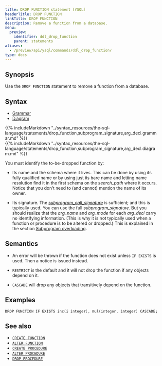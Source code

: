 ```yaml
---
title: DROP FUNCTION statement [YSQL]
headerTitle: DROP FUNCTION
linkTitle: DROP FUNCTION
description: Remove a function from a database.
menu:
  preview:
    identifier: ddl_drop_function
    parent: statements
aliases:
  - /preview/api/ysql/commands/ddl_drop_function/
type: docs
---
```


## Synopsis

Use the `DROP FUNCTION` statement to remove a function from a database.

## Syntax

<ul class="nav nav-tabs nav-tabs-yb">
  <li >
    <a href="#grammar" class="nav-link active" id="grammar-tab" data-toggle="tab" role="tab" aria-controls="grammar" aria-selected="true">
      <i class="fas fa-file-alt" aria-hidden="true"></i>
      Grammar
    </a>
  </li>
  <li>
    <a href="#diagram" class="nav-link" id="diagram-tab" data-toggle="tab" role="tab" aria-controls="diagram" aria-selected="false">
      <i class="fas fa-project-diagram" aria-hidden="true"></i>
      Diagram
    </a>
  </li>
</ul>

<div class="tab-content">
  <div id="grammar" class="tab-pane fade show active" role="tabpanel" aria-labelledby="grammar-tab">
  {{% includeMarkdown "../syntax_resources/the-sql-language/statements/drop_function,subprogram_signature,arg_decl.grammar.md" %}}
  </div>
  <div id="diagram" class="tab-pane fade" role="tabpanel" aria-labelledby="diagram-tab">
  {{% includeMarkdown "../syntax_resources/the-sql-language/statements/drop_function,subprogram_signature,arg_decl.diagram.md" %}}
  </div>
</div>

You must identify the to-be-dropped function by:

- Its name and the schema where it lives. This can be done by using its fully qualified name or by using just its bare name and letting name resolution find it in the first schema on the _search_path_ where it occurs. Notice that you don't need to (and cannot) mention the name of its owner.

- Its signature. The _[subprogram_call_signature](../../user-defined-subprograms-and-anon-blocks/subprogram-overloading/#subprogram-call-signature)_ is sufficient; and this is typically used. You can use the full _subprogram_signature_. But you should realize that the _arg_name_ and _arg_mode_ for each _arg_decl_ carry no identifying information. (This is why it is not typically used when a function or procedure is to be altered or dropped.) This is explained in the section [Subprogram overloading](../../user-defined-subprograms-and-anon-blocks/subprogram-overloading/).

## Semantics

- An error will be thrown if the function does not exist unless `IF EXISTS` is used. Then a notice is issued instead.

- `RESTRICT` is the default and it will not drop the function if any objects depend on it.

- `CASCADE` will drop any objects that transitively depend on the function.

## Examples

```plpgsql
DROP FUNCTION IF EXISTS inc(i integer), mul(integer, integer) CASCADE;
```

## See also

- [`CREATE FUNCTION`](../ddl_create_function)
- [`ALTER FUNCTION`](../ddl_alter_function)
- [`CREATE PROCEDURE`](../ddl_create_procedure)
- [`ALTER PROCEDURE`](../ddl_alter_procedure)
- [`DROP PROCEDURE`](../ddl_drop_procedure)